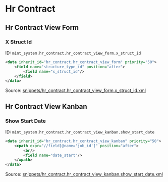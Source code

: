 # Hr Contract

## Hr Contract View Form

### X Struct Id

ID: `mint_system.hr_contract.hr_contract_view_form.x_struct_id`

```xml
<data inherit_id="hr_contract.hr_contract_view_form" priority="50">
    <field name="structure_type_id" position="after">
        <field name="x_struct_id"/>
    </field>
</data>

```

Source: [snippets/hr_contract.hr_contract_view_form.x_struct_id.xml](https://github.com/Mint-System/Odoo-Build/tree/main/snippets/hr_contract.hr_contract_view_form.x_struct_id.xml)

## Hr Contract View Kanban

### Show Start Date

ID: `mint_system.hr_contract.hr_contract_view_kanban.show_start_date`

```xml
<data inherit_id="hr_contract.hr_contract_view_kanban" priority="50">
    <xpath expr="//field[@name='job_id']" position="after">
        <br/>
        <field name="date_start"/>
    </xpath>
</data>

```

Source: [snippets/hr_contract.hr_contract_view_kanban.show_start_date.xml](https://github.com/Mint-System/Odoo-Build/tree/main/snippets/hr_contract.hr_contract_view_kanban.show_start_date.xml)
